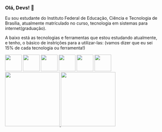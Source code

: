 ### Olá, Devs! 👋

Eu sou estudante do Instituto Federal de Educação, Ciência e Tecnologia de Brasília, atualmente matrículado no curso, tecnologia em sistemas para internet(graduação).

A baixo está as tecnologias e ferramentas que estou estudando atualmente, e tenho, o básico de instrições para a utilizar-las:
(vamos dizer que eu sei 15% de cada tecnologia ou ferramenta!)

<img height="55px" width="55px" src="https://cdn.jsdelivr.net/gh/devicons/devicon/icons/html5/html5-original-wordmark.svg"/>
<img height="55px" width="55px" src="https://cdn.jsdelivr.net/gh/devicons/devicon/icons/css3/css3-original-wordmark.svg"/>
<img height="55px" width="55px" src="https://cdn.jsdelivr.net/gh/devicons/devicon/icons/javascript/javascript-original.svg"/>
<img height="55px" width="55px" src="https://cdn.jsdelivr.net/gh/devicons/devicon/icons/figma/figma-original.svg"/>
<img height="55px" width="55px" src="https://cdn.jsdelivr.net/gh/devicons/devicon/icons/git/git-original-wordmark.svg"/>
<img height="55px" width="55px" src="https://cdn.jsdelivr.net/gh/devicons/devicon/icons/github/github-original-wordmark.svg"/>



<div>
  <a href="https://github.com/ademar-costa">
  <img height="180em" src="https://github-readme-stats.vercel.app/api/top-langs/?username=ademar-costa&layout=compact&langs_count=7&theme=dracula"/>
  <img height="180em" src="https://github-readme-stats.vercel.app/api?username=ademar-costa&show_icons=true&theme=dracula&include_all_commits=true&count_private=true"/>
</div>
